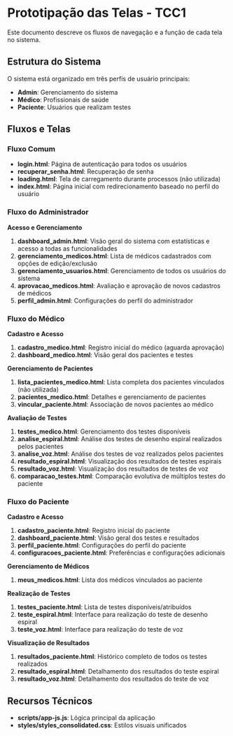 # Prototipação das Telas - TCC1

Este documento descreve os fluxos de navegação e a função de cada tela no sistema.

## Estrutura do Sistema

O sistema está organizado em três perfis de usuário principais:
- **Admin**: Gerenciamento do sistema
- **Médico**: Profissionais de saúde
- **Paciente**: Usuários que realizam testes

## Fluxos e Telas

### Fluxo Comum
- **login.html**: Página de autenticação para todos os usuários
- **recuperar_senha.html**: Recuperação de senha
- **loading.html**: Tela de carregamento durante processos (não utilizada)
- **index.html**: Página inicial com redirecionamento baseado no perfil do usuário

### Fluxo do Administrador

**Acesso e Gerenciamento**
1. **dashboard_admin.html**: Visão geral do sistema com estatísticas e acesso a todas as funcionalidades
2. **gerenciamento_medicos.html**: Lista de médicos cadastrados com opções de edição/exclusão
3. **gerenciamento_usuarios.html**: Gerenciamento de todos os usuários do sistema
4. **aprovacao_medicos.html**: Avaliação e aprovação de novos cadastros de médicos
5. **perfil_admin.html**: Configurações do perfil do administrador

### Fluxo do Médico

**Cadastro e Acesso**
1. **cadastro_medico.html**: Registro inicial do médico (aguarda aprovação)
2. **dashboard_medico.html**: Visão geral dos pacientes e testes

**Gerenciamento de Pacientes**
1. **lista_pacientes_medico.html**: Lista completa dos pacientes vinculados (não utilizada)
2. **pacientes_medico.html**: Detalhes e gerenciamento de pacientes
3. **vincular_paciente.html**: Associação de novos pacientes ao médico

**Avaliação de Testes**
1. **testes_medico.html**: Gerenciamento dos testes disponíveis
2. **analise_espiral.html**: Análise dos testes de desenho espiral realizados pelos pacientes
3. **analise_voz.html**: Análise dos testes de voz realizados pelos pacientes
4. **resultado_espiral.html**: Visualização dos resultados de testes espirais
5. **resultado_voz.html**: Visualização dos resultados de testes de voz
6. **comparacao_testes.html**: Comparação evolutiva de múltiplos testes do paciente

### Fluxo do Paciente

**Cadastro e Acesso**
1. **cadastro_paciente.html**: Registro inicial do paciente
2. **dashboard_paciente.html**: Visão geral dos testes e resultados
3. **perfil_paciente.html**: Configurações do perfil do paciente
4. **configuracoes_paciente.html**: Preferências e configurações adicionais

**Gerenciamento de Médicos**
1. **meus_medicos.html**: Lista dos médicos vinculados ao paciente

**Realização de Testes**
1. **testes_paciente.html**: Lista de testes disponíveis/atribuídos
2. **teste_espiral.html**: Interface para realização do teste de desenho espiral
3. **teste_voz.html**: Interface para realização do teste de voz

**Visualização de Resultados**
1. **resultados_paciente.html**: Histórico completo de todos os testes realizados
2. **resultado_espiral.html**: Detalhamento dos resultados do teste espiral
3. **resultado_voz.html**: Detalhamento dos resultados do teste de voz

## Recursos Técnicos
- **scripts/app-js.js**: Lógica principal da aplicação
- **styles/styles_consolidated.css**: Estilos visuais unificados